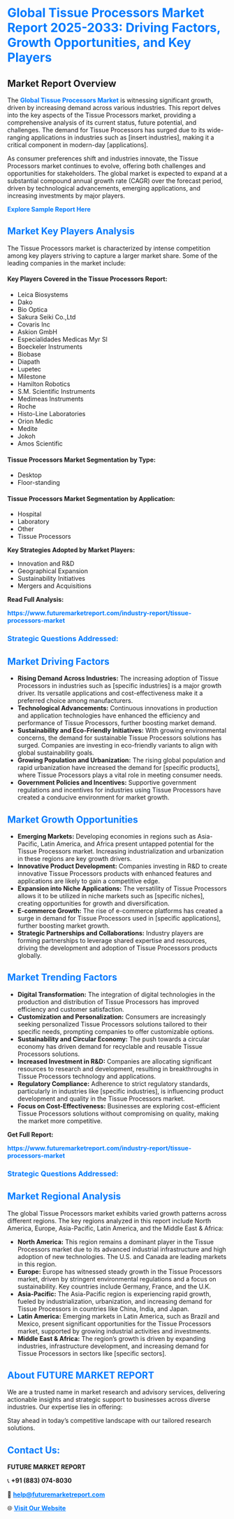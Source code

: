 <h1 style="color: #007BFF;">Global Tissue Processors Market Report 2025-2033: Driving Factors, Growth Opportunities, and Key Players</h1>

<section id="overview">
<h2>Market Report Overview</h2>
<p>The <a href="https://www.futuremarketreport.com/industry-report/tissue-processors-market" style="color: #007BFF; text-decoration: none;"><strong>Global Tissue Processors Market</strong></a> is witnessing significant growth, driven by increasing demand across various industries. This report delves into the key aspects of the Tissue Processors market, providing a comprehensive analysis of its current status, future potential, and challenges. The demand for Tissue Processors has surged due to its wide-ranging applications in industries such as [insert industries], making it a critical component in modern-day [applications].</p>
<p>As consumer preferences shift and industries innovate, the Tissue Processors market continues to evolve, offering both challenges and opportunities for stakeholders. The global market is expected to expand at a substantial compound annual growth rate (CAGR) over the forecast period, driven by technological advancements, emerging applications, and increasing investments by major players.</p>
</section>

<section id="overview">
<p><a href="https://www.futuremarketreport.com/request-sample/reportId=125252" style="color: #007BFF; text-decoration: none;"><strong>Explore Sample Report Here</strong></a></p>
</section>

<section id="key-players">
<h2 style="color: #007BFF;">Market Key Players Analysis</h2>
<p>The Tissue Processors market is characterized by intense competition among key players striving to capture a larger market share. Some of the leading companies in the market include:</p>
<h4>Key Players Covered in the Tissue Processors Report:</h4>
<ul><li>Leica Biosystems</li><li>Dako</li><li>Bio Optica</li><li>Sakura Seiki Co.,Ltd</li><li>Covaris Inc</li><li>Askion GmbH</li><li>Especialidades Medicas Myr Sl</li><li>Boeckeler Instruments</li><li>Biobase</li><li>Diapath</li><li>Lupetec</li><li>Milestone</li><li>Hamilton Robotics</li><li>S.M. Scientific Instruments</li><li>Medimeas Instruments</li><li>Roche</li><li>Histo-Line Laboratories</li><li>Orion Medic</li><li>Medite</li><li>Jokoh</li><li>Amos Scientific</li></ul>
<h4>Tissue Processors Market Segmentation by Type:</h4>
<ul><li>Desktop</li><li>Floor-standing</li></ul>

<h4>Tissue Processors Market Segmentation by Application:</h4>
<ul><li>Hospital</li><li>Laboratory</li><li>Other</li><li>Tissue Processors</li></ul>
<p><strong>Key Strategies Adopted by Market Players:</strong></p>
<ul>
<li>Innovation and R&D</li>
<li>Geographical Expansion</li>
<li>Sustainability Initiatives</li>
<li>Mergers and Acquisitions</li>
</ul>
</section>

<section>
<p><strong>Read Full Analysis: </strong></p><a href="https://www.futuremarketreport.com/industry-report/tissue-processors-market" style="color: #007BFF; text-decoration: none;"><strong>https://www.futuremarketreport.com/industry-report/tissue-processors-market</strong></a>
<h3 style="color: #007BFF;">Strategic Questions Addressed:</h3>
</section>

<section id="driving-factors">
<h2 style="color: #007BFF;">Market Driving Factors</h2>
<ul>
<li><strong>Rising Demand Across Industries:</strong> The increasing adoption of Tissue Processors in industries such as [specific industries] is a major growth driver. Its versatile applications and cost-effectiveness make it a preferred choice among manufacturers.</li>
<li><strong>Technological Advancements:</strong> Continuous innovations in production and application technologies have enhanced the efficiency and performance of Tissue Processors, further boosting market demand.</li>
<li><strong>Sustainability and Eco-Friendly Initiatives:</strong> With growing environmental concerns, the demand for sustainable Tissue Processors solutions has surged. Companies are investing in eco-friendly variants to align with global sustainability goals.</li>
<li><strong>Growing Population and Urbanization:</strong> The rising global population and rapid urbanization have increased the demand for [specific products], where Tissue Processors plays a vital role in meeting consumer needs.</li>
<li><strong>Government Policies and Incentives:</strong> Supportive government regulations and incentives for industries using Tissue Processors have created a conducive environment for market growth.</li>
</ul>
</section>

<section id="growth-opportunities">
<h2 style="color: #007BFF;">Market Growth Opportunities</h2>
<ul>
<li><strong>Emerging Markets:</strong> Developing economies in regions such as Asia-Pacific, Latin America, and Africa present untapped potential for the Tissue Processors market. Increasing industrialization and urbanization in these regions are key growth drivers.</li>
<li><strong>Innovative Product Development:</strong> Companies investing in R&D to create innovative Tissue Processors products with enhanced features and applications are likely to gain a competitive edge.</li>
<li><strong>Expansion into Niche Applications:</strong> The versatility of Tissue Processors allows it to be utilized in niche markets such as [specific niches], creating opportunities for growth and diversification.</li>
<li><strong>E-commerce Growth:</strong> The rise of e-commerce platforms has created a surge in demand for Tissue Processors used in [specific applications], further boosting market growth.</li>
<li><strong>Strategic Partnerships and Collaborations:</strong> Industry players are forming partnerships to leverage shared expertise and resources, driving the development and adoption of Tissue Processors products globally.</li>
</ul>
</section>

<section id="trending-factors">
<h2 style="color: #007BFF;">Market Trending Factors</h2>
<ul>
<li><strong>Digital Transformation:</strong> The integration of digital technologies in the production and distribution of Tissue Processors has improved efficiency and customer satisfaction.</li>
<li><strong>Customization and Personalization:</strong> Consumers are increasingly seeking personalized Tissue Processors solutions tailored to their specific needs, prompting companies to offer customizable options.</li>
<li><strong>Sustainability and Circular Economy:</strong> The push towards a circular economy has driven demand for recyclable and reusable Tissue Processors solutions.</li>
<li><strong>Increased Investment in R&D:</strong> Companies are allocating significant resources to research and development, resulting in breakthroughs in Tissue Processors technology and applications.</li>
<li><strong>Regulatory Compliance:</strong> Adherence to strict regulatory standards, particularly in industries like [specific industries], is influencing product development and quality in the Tissue Processors market.</li>
<li><strong>Focus on Cost-Effectiveness:</strong> Businesses are exploring cost-efficient Tissue Processors solutions without compromising on quality, making the market more competitive.</li>
</ul>
</section>

<section>
<p><strong>Get Full Report: </strong></p><a href="https://www.futuremarketreport.com/industry-report/tissue-processors-market" style="color: #007BFF; text-decoration: none;"><strong>https://www.futuremarketreport.com/industry-report/tissue-processors-market</strong></a>
<h3 style="color: #007BFF;">Strategic Questions Addressed:</h3>
</section>


<section id="regional-analysis">
<h2 style="color: #007BFF;">Market Regional Analysis</h2>
<p>The global Tissue Processors market exhibits varied growth patterns across different regions. The key regions analyzed in this report include North America, Europe, Asia-Pacific, Latin America, and the Middle East & Africa:</p>
<ul>
<li><strong>North America:</strong> This region remains a dominant player in the Tissue Processors market due to its advanced industrial infrastructure and high adoption of new technologies. The U.S. and Canada are leading markets in this region.</li>
<li><strong>Europe:</strong> Europe has witnessed steady growth in the Tissue Processors market, driven by stringent environmental regulations and a focus on sustainability. Key countries include Germany, France, and the U.K.</li>
<li><strong>Asia-Pacific:</strong> The Asia-Pacific region is experiencing rapid growth, fueled by industrialization, urbanization, and increasing demand for Tissue Processors in countries like China, India, and Japan.</li>
<li><strong>Latin America:</strong> Emerging markets in Latin America, such as Brazil and Mexico, present significant opportunities for the Tissue Processors market, supported by growing industrial activities and investments.</li>
<li><strong>Middle East & Africa:</strong> The region’s growth is driven by expanding industries, infrastructure development, and increasing demand for Tissue Processors in sectors like [specific sectors].</li>
</ul>
</section>

<footer>
<h2 style="color: #007BFF;">About FUTURE MARKET REPORT</h2>
<p>We are a trusted name in market research and advisory services, delivering actionable insights and strategic support to businesses across diverse industries. Our expertise lies in offering:</p>

<p>Stay ahead in today’s competitive landscape with our tailored research solutions.</p>

<h2 style="color: #007BFF;">Contact Us:</h2>
<p><strong>FUTURE MARKET REPORT</strong></p>
<p>📞 <strong>+91 (883) 074-8030</strong></p>
<p>📧 <strong><a href="mailto:help@futuremarketreport.com" style="color: #007BFF;">help@futuremarketreport.com</a></strong></p>
<p>🌐 <strong><a href="https://www.futuremarketreport.com/" style="color: #007BFF;">Visit Our Website</a></strong></p>
</footer>
